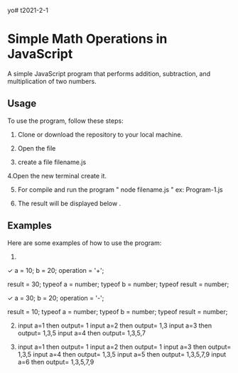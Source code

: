 yo# t2021-2-1
# Simple Math Operations in JavaScript

A simple JavaScript program that performs addition, subtraction, and multiplication of two numbers.

## Usage

To use the program, follow these steps:

1. Clone or download the repository to your local machine.

2. Open the file

3. create a file filename.js

4.Open the new terminal create it.

5. For compile and run the program " node filename.js " ex: Program-1.js

6. The result will be displayed below .

## Examples

Here are some examples of how to use the program:

1.
  ✓ a = 10;
   b = 20;
   operation = '+';
   
   result = 30;
   typeof a = number;
   typeof b = number;
   typeof result = number;

   ✓ a = 30;
     b = 20;
     operation = '-';
   
   result = 10;
   typeof a = number;
   typeof b = number;
   typeof result = number;

2. input a=1 then output= 1
   input a=2 then output= 1,3
   input a=3 then output= 1,3,5
   input a=4 then output= 1,3,5,7

3. input a=1 then output= 1
   input a=2 then output= 1
   input a=3 then output= 1,3,5
   input a=4 then output= 1,3,5
   input a=5 then output= 1,3,5,7,9
   input a=6 then output= 1,3,5,7,9

  

